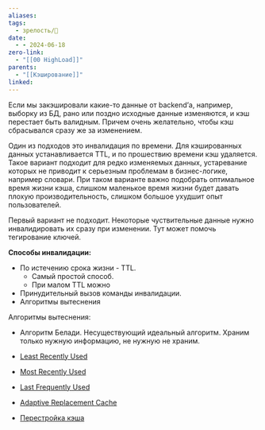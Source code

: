 ```yaml
---
aliases: 
tags:
  - зрелость/🌱
date:
  - - 2024-06-18
zero-link:
  - "[[00 HighLoad]]"
parents:
  - "[[Кэширование]]"
linked:
---
```


Если мы закэшировали какие-то данные от backend’а, например, выборку из БД, рано или поздно исходные данные изменяются, и кэш перестает быть валидным. Причем очень желательно, чтобы кэш сбрасывался сразу же за изменением.

Один из подходов это инвалидация по времени. Для кэшированных данных устанавливается TTL, и по прошествию времени кэш удаляется. Такое вариант подходит для редко изменяемых данных, устаревание которых не приводит к серьезным проблемам в бизнес-логике, например словари. При таком варианте важно подобрать оптимальное время жизни кэша, слишком маленькое время жизни будет давать плохую производительность, слишком большое ухудшит опыт пользователей.

Первый вариант не подходит. Некоторые чуствительные данные нужно инвалидировать их сразу при изменении. Тут может помочь тегирование ключей.

**Способы инвалидации:**
- По истечению срока жизни - TTL. 
	- Самый простой способ.
	- При малом TTL можно
- Принудительный вызов команды инвалидации.
- Алгоритмы вытеснения

Алгоритмы вытеснения:
- Алгоритм Белади. Несуществующий идеальный алгоритм. Храним только нужную информацию, не нужную не храним.
- [Least Recently Used](Least%20Recently%20Used.md)
- [Most Recently Used](Most%20Recently%20Used.md)
- [Last Frequently Used](Last%20Frequently%20Used.md)
- [Adaptive Replacement Cache](Adaptive%20Replacement%20Cache.md)

- [Перестройка кэша](Перестройка%20кэша.md)